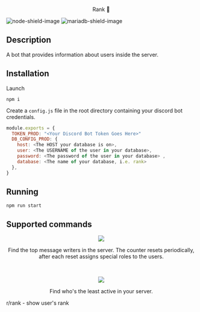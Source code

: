 <p align="center">
  <p align="center">Rank 👑</p>
</p>

![node-shield-image] ![mariadb-shield-image]

## Description

A bot that provides information about users inside the server.

## Installation

Launch

`npm i`

Create a `config.js` file in the root directory containing your discord bot credentials.

```js
module.exports = {
  TOKEN_PROD: "<Your Discord Bot Token Goes Here>"
  DB_CONFIG_PROD: {
    host: <The HOST your database is on>,
    user: <The USERNAME of the user in your database>,
    password: <The password of the user in your database> ,
    database: <The name of your database, i.e. rank>
  },
}
```

## Running

`npm run start`

## Supported commands

<p align="center">
  <img src="https://i.imgur.com/cUI4vNj.png">
  <p align="center">Find the top message writers in the server. The counter resets periodically, after each reset assigns special roles to the users.</p>
</p>
<br>
<p align="center">
  <img src="https://i.imgur.com/CEjUD7K.png">
  <p align="center">Find who's the least active in your server.</p>
</p>

r/rank - show user's rank

[node-shield-image]: https://img.shields.io/static/v1?label=node&message=16.8.0&color=green
[mariadb-shield-image]: https://img.shields.io/static/v1?label=MariaDB&message=10.3.31&color=blue
